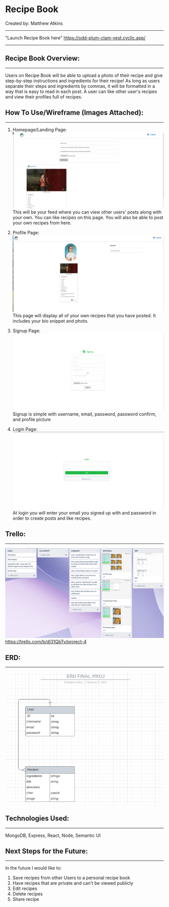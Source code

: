 # Recipe Book
Created by: Matthew Atkins
- - -
"Launch Recipe Book here"
https://odd-plum-clam-vest.cyclic.app/
- - -
## Recipe Book Overview:
- - -
Users on Recipe Book will be able to upload a photo of their recipe and give step-by-step instructions and ingredients for their recipe! As long as users separate their steps and ingredients by commas, it will be formatted in a way that is easy to read in each post. A user can like other user's recipes and view their profiles full of recipes.




## How To Use/Wireframe (Images Attached):
- - -
1. Homepage/Landing Page:![homepage](public/hompage.png)
    This will be your feed where you can view other users' posts along with your own. You can like recipes on this page. You will also be able to post your own recipes from here.

2. Profile Page:![profile](public/profilepage.png)
    This page will display all of your own recipes that you have posted. It includes your bio snippet and photo.

3. Signup Page:![signup](public/signup.png)
    Signup is simple with username, email, password, password confirm, and profile picture

4. Login Page:![login](public/login.png)
    At login you will enter your email you signed up with and password in order to create posts and like recipes.
  


## Trello:
- - -
![trelloBoard](public/trello.png)
https://trello.com/b/dI31QbTy/project-4

## ERD:
- - -
![erdPic](public/erd1.png)

##  Technologies Used:
- - -
MongoDB, Express, React, Node, Semantic UI


##  Next Steps for the Future:
- - -
 In the future I would like to:
   1. Save recipes from other Users to a personal recipe book
   2. Have recipes that are private and can't be viewed publicly
   3. Edit recipes
   4. Delete recipes
   5. Share recipe
